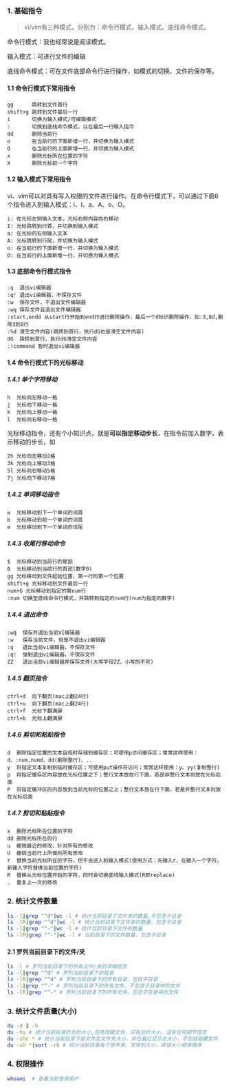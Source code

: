 ### 1. 基础指令

> vi/vim有三种模式，分别为：命令行模式、输入模式、底线命令模式。

命令行模式：我也经常说是阅读模式。

输入模式：可进行文件的编辑

底线命令模式：可在文件底部命令行进行操作，如模式的切换、文件的保存等。

#### 1.1 命令行模式下常用指令

```
gg      跳转到文件首行
shift+g 跳转到文件最后一行
i       切换为输入模式/可编辑模式
:       切换到底线命令模式，以在最后一行输入指令
dd      删除当前行
o       在当前行的下面新增一行，并切换为输入模式
O       在当前行的上面新增一行，并切换为输入模式
x       删除光标所在位置的字符
X       删除光标前一个字符
```

#### 1.2 输入模式下常用指令

vi、vim可以对具有写入权限的文件进行操作。在命令行模式下，可以通过下面6个指令进入到输入模式：i、I、a、A、o、O。

```
i: 在光标左侧输入文本，光标右侧内容向右移动
I: 光标跳转到行首，并切换到输入模式
a: 在光标的右侧输入文本
A: 光标跳转到行尾，并切换为输入模式
o: 在当前行的下面新增一行，并切换为输入模式
O: 在当前行的上面新增一行，并切换为输入模式
```

#### 1.3 底部命令行模式指令

```
:q  退出vi编辑器
:q! 退出vi编辑器，不保存文件
:w  保存文件，不退出文件编辑器
:wq 保存文件且退出文件编辑器
:start,endd 从start行开始到end行进行删除操作，最后一个d标识删除操作，如:3,8d,删除3到8行
:%d 清空文件内容(跳转到首行，执行dG也是清空文件内容)
dG  跳转到首行，执行dG清空文件内容
:!command 暂时退出vi编辑器
```

#### 1.4 命令行模式下的光标移动

##### 1.4.1 单个字符移动

```
h  光标向左移动一格
j  光标向下移动一格
k  光标向上移动一格
l  光标向右移动一格
```

光标移动指令，还有个小知识点，就是**可以指定移动步长**，在指令前加入数字，表示移动的步长，如

```
2h 光标向左移动2格
3k 光标向上移动3格
5l 光标向右移动5格
7j 光标向下移动7格
```

##### 1.4.2 单词移动指令

```
w  光标移动到下一个单词的词首
b  光标移动到前一个单词的词首
e  光标移动到下一个单词的词尾
```
##### 1.4.3 收尾行移动命令

```
$  光标移动到当前行的尾部
0  光标移动到当前行的首部(数字0)
gg 光标移动到文件起始位置，第一行的第一个位置
shift+g 光标移动到文件最后一行
num+G 光标移动到指定的第num行
:num 切换至底线命令行模式，并跳转到指定的num行(num为指定的数字)
```

##### 1.4.4 退出命令

```
:wq  保存并退出当前VI编辑器
:w   保存当前文件，但是不退出vi编辑器
:q   退出当前vi编辑器，不保存文件
:q!  强制退出vi编辑器，不保存文件
ZZ   退出当前vi编辑器并保存文件(大写字母ZZ，小写的不可)
```
##### 1.4.5 翻页指令

```
ctrl+d  向下翻页(mac上翻24行)
ctrl+u  向下翻页(mac上翻24行)
ctrl+f  光标下翻满屏
ctrl+b  光标上翻满屏
```

##### 1.4.6 剪切和粘贴指令

```
d  删除指定位置的文本且临时存储到缓存区；可使用p访问缓存区；常常这样使用：d、:num,numd、dd(删除整行)、.. 
y  将指定文本复制到临时缓存区；可使用put操作符访问；常常这样使用：y、yy(复制整行)
p  将指定缓存区内容放在光标位置之下；整行文本放在行下面，若是非整行文本则放在光标后面
P  将指定缓冲区的内容放到当前光标的位置之上；整行文本放在行下面，若是非整行文本则放在光标后面
```

##### 1.4.7 剪切和粘贴指令

```
x  删除光标所在位置的字符
dd 删除光标所在的行
u  撤销最近的修改，针对所有的修改
U  撤销当前行上所做的所有修改
r  替换当前光标所在的字符，但不会进入到输入模式(使用方式：先输入r，在输入一个字符，新输入字符替换当前位置的字符)
R  替换从光标位置开始的字符，同时会切换底线输入模式(R即replace)
.  重复上一次的修改
```
### 2. 统计文件数量

```bash
ls -l|grep "^d"|wc -l # 统计当前目录下文件夹的数量,不包含子目录
ls -lR|grep "^d"|wc -l # 统计当前目录下文件夹的数量，包含子目录
ls -l|grep "^-"|wc -l # 统计当前目录下文件的数量
ls -lR|grep "^-"|wc -l # 当前目录下的文件数量，包含子目录
```
#### 2.1 罗列当前目录下的文件/夹

```bash
ls -l # 罗列当前目录下的所有文件/夹的详细信息
ls -l|grep "^d" # 罗列当前目录下的目录
ls -lR|grep "^d" # 罗列当前目录下的所有目录，包括子目录
ls -l|grep "^-" # 罗列当前目录下的所有文件，不包含子目录中的文件
ls -lR|grep "^-" # 罗列当前目录下的所有文件，包含子目录中的文件
```

### 3. 统计文件质量(大小)

```bash
du -d 1 -h
du -hs # 统计当前目录的总的大小,包括隐藏文件，只有总的大小，没有任何细节信息
du -shc * # 统计当前目录下各文件及文件夹大小，并在最后显示总大小，不包括隐藏文件
du -sh *|sort -rh # 统计当前目录各个文件夹、文件的大小，并按大小顺序排序
```

### 4. 权限操作

```bash
whoami  # 查看当前登录用户
```